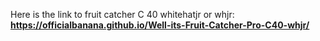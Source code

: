 Here is the link to fruit catcher C 40 whitehatjr or whjr: **https://officialbanana.github.io/Well-its-Fruit-Catcher-Pro-C40-whjr/**

